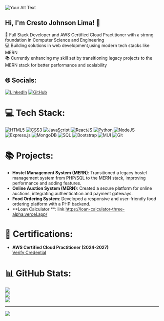 ![Your Alt Text](assets/crestolima.gif)

## Hi, I'm Cresto Johnson Lima! 👋

🚀 Full Stack Developer and AWS Certified Cloud Practitioner with a strong foundation in Computer Science and Engineering<br/>
💻 Building solutions in web development,using modern tech stacks like MERN<br/>
📚 Currently enhancing my skill set by transitioning legacy projects to the MERN stack for better performance and scalability<br/>

## 🌐 Socials:
[![LinkedIn](https://img.shields.io/badge/LinkedIn-%230077B5.svg?logo=linkedin&logoColor=white)](https://linkedin.com/in/cresto-lima) [![GitHub](https://img.shields.io/badge/GitHub-%23121011.svg?logo=github&logoColor=white)](https://github.com/Crestolima)

# 💻 Tech Stack:
![HTML5](https://img.shields.io/badge/html5-%23E34F26.svg?style=for-the-badge&logo=html5&logoColor=white) 
![CSS3](https://img.shields.io/badge/css3-%231572B6.svg?style=for-the-badge&logo=css3&logoColor=white) 
![JavaScript](https://img.shields.io/badge/javascript-%23323330.svg?style=for-the-badge&logo=javascript&logoColor=%23F7DF1E) 
![ReactJS](https://img.shields.io/badge/reactjs-%2320232a.svg?style=for-the-badge&logo=react&logoColor=%2361DAFB) 
![Python](https://img.shields.io/badge/python-3670A0?style=for-the-badge&logo=python&logoColor=ffdd54)
![NodeJS](https://img.shields.io/badge/node.js-6DA55F?style=for-the-badge&logo=node.js&logoColor=white) 
![Express.js](https://img.shields.io/badge/express.js-%23404d59.svg?style=for-the-badge&logo=express&logoColor=%2361DAFB) 
![MongoDB](https://img.shields.io/badge/mongodb-%234ea94b.svg?style=for-the-badge&logo=mongodb&logoColor=white) 
![SQL](https://img.shields.io/badge/SQL-%23007ACC.svg?style=for-the-badge&logo=MicrosoftSQLServer&logoColor=white) 
![Bootstrap](https://img.shields.io/badge/bootstrap-%238511FA.svg?style=for-the-badge&logo=bootstrap&logoColor=white)
![MUI](https://img.shields.io/badge/MUI-%230081CB.svg?style=for-the-badge&logo=mui&logoColor=white)
![Git](https://img.shields.io/badge/git-%23F05033.svg?style=for-the-badge&logo=git&logoColor=white)

# 📚 Projects:
- **Hostel Management System (MERN)**: Transitioned a legacy hostel management system from PHP/SQL to the MERN stack, improving performance and adding features.
- **Online Auction System (MERN)**: Created a secure platform for online auctions, integrating authentication and payment gateways.
- **Food Ordering System**: Developed a responsive and user-friendly food ordering platform with a PHP backend.
- **Loan Calculator **: link https://loan-calculator-three-alpha.vercel.app/

# 📜 Certifications:
- **AWS Certified Cloud Practitioner (2024-2027)**  
[Verify Credential](https://cp.certmetrics.com/amazon/en/public/verify/credential/e4562bdf88af4cafa31664c297058d53?trk=public_profile_see-credential)

# 📊 GitHub Stats:
![](https://github-readme-stats.vercel.app/api?username=Crestolima&theme=dark&hide_border=false&include_all_commits=false&count_private=false)<br/>
![](https://github-readme-streak-stats.herokuapp.com/?user=Crestolima&theme=dark&hide_border=false)<br/>
![](https://github-readme-stats.vercel.app/api/top-langs/?username=Crestolima&theme=dark&hide_border=false&include_all_commits=false&count_private=false&layout=compact)

---

[![](https://visitcount.itsvg.in/api?id=Crestolima&icon=0&color=0)](https://visitcount.itsvg.in)

<!-- Proudly created with GPRM ( https://gprm.itsvg.in ) -->
